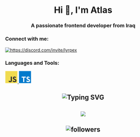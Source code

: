 <h1 align="center">Hi 👋, I'm Atlas</h1>
<h3 align="center">A passionate frontend developer from Iraq</h3>

<h3 align="left">Connect with me:</h3>
<p align="left">
<a href="https://discord.gg/https://discord.com/invite/lyrpex" target="blank"><img align="center" src="https://raw.githubusercontent.com/rahuldkjain/github-profile-readme-generator/master/src/images/icons/Social/discord.svg" alt="https://discord.com/invite/lyrpex" height="30" width="40" /></a>
</p>

<h3 align="left">Languages and Tools:</h3>
<p align="left"> <a href="https://developer.mozilla.org/en-US/docs/Web/JavaScript" target="_blank" rel="noreferrer"> <img src="https://raw.githubusercontent.com/devicons/devicon/master/icons/javascript/javascript-original.svg" alt="javascript" width="40" height="40"/> </a> <a href="https://www.typescriptlang.org/" target="_blank" rel="noreferrer"> <img src="https://raw.githubusercontent.com/devicons/devicon/master/icons/typescript/typescript-original.svg" alt="typescript" width="40" height="40"/> </a> </p>

<h2 align="center"><img src="https://readme-typing-svg.herokuapp.com?font=Pacifico&pause=1000&color=F0FF32&background=69FF2000&center=true&repeat=false&vCenter=true&width=435&lines=Profile+Stat's" alt="Typing SVG" /></h2>
<h2 align="center">
<img width="50%" src="https://count.getloli.com/get/@:yaloshai?theme=rule34">
<br> </br>
<img alt="followers" title="Github'dan Takip Et" src="https://img.shields.io/github/followers/yaloshai?color=236ad3&labelColor=1155ba&style=for-the-badge&logo=github&label=follower" width="110px" /></a>
</h2>
